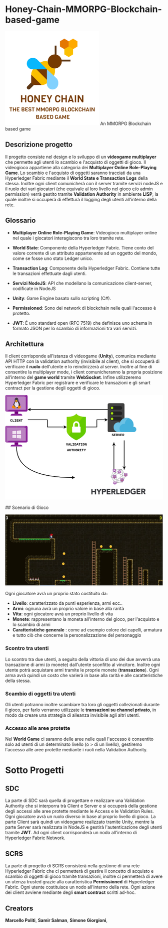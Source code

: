 # Honey-Chain-MMORPG-Blockchain-based-game


<img src="https://github.com/samirsalman/-Honey-Chain-MMORPG-Blockchain-based-game-/blob/master/honeychain%402x.png"/>
An MMORPG Blockchain based game

## Descrizione progetto

Il progetto consiste nel design e lo sviluppo di un **videogame multiplayer** che permette agli utenti lo scambio e l'acquisto di oggetti di gioco. Il videogioco appartiene alla categoria dei **Multiplayer Online Role-Playing Game**. Lo scambio e l'acquisto di oggetti saranno tracciati da una Hyperledger Fabric mediante il **World State e Transaction Logs** della stessa.
Inoltre ogni client comunicherà con il server tramite servizi nodeJS e il ruolo dei vari giocatori (che equivale al loro livello nel gioco e/o admin permission) verrà gestito tramite **Validation Authority** in ambiente **LISP**, la quale inoltre si occuperà di effetturà il logging degli utenti all'interno della rete.

## Glossario

- **Multiplayer Online Role-Playing Game**: Videogioco multiplayer online nel quale i giocatori interagiscono tra loro tramite rete.

- **World State**: Componente della Hyperledger Fabric. Tiene conto del valore corrente di un attributo appartenente ad un oggetto del mondo, come se fosse uno stato Ledger unico.

- **Transaction Log**: Componente della Hyperledger Fabric. Contiene tutte le transazioni effettuate dagli utenti.

- **Servizi NodeJS**: API che modellano la comunicazione client-server, codificate in NodeJS

- **Unity**: Game Engine basato sullo scripting (C#).

- **Permissioned**: Sono dei network di blockchain nelle quali l'accesso è protetto.

- **JWT**: É uno standard open (RFC 7519) che definisce uno schema in formato JSON per lo scambio di informazioni tra vari servizi.

<div style="page-break-after: always;"></div>

## Architettura
Il client corrisponde all'istanza di videogame (**Unity**), comunica mediante API HTTP con la validation authority (invisibile al client), che si occuperà di verificare il **ruolo** dell'utente e lo reindirizzerà al server. Inoltre al fine di consentire la multiplayer mode, i client comunicheranno la propria posizione all'interno del **game world** tramite **WebSocket**. Infine utilizzeremo Hyperledger Fabric per registrare e verificare le transazioni e gli smart contract per la gestione degli oggetti di gioco.   

![arch](images/2020/05/arch.png)

<div style="page-break-after: always;"></div>
## Scenario di Gioco

![scenario](images/2020/05/scenario.png)

Ogni giocatore avrà un proprio stato costituito da:
- **Livello**: caratterizzato da punti esperienza, armi ecc..
- **Armi**: ognuna avrà un proprio valore in base alla rarità
- **Vita**: ogni giocatore avrà un proprio livello di vita
- **Monete**: rappresentano la moneta all'interno del gioco, per l'acquisto e lo scambio di armi
- **Caratteristiche generale** : come ad esempio colore dei capelli, armatura e tutto ciò che concerne la personalizzazione del personaggio



### Scontro tra utenti

Lo scontro tra due utenti, a seguito della vittoria di uno dei due avverrà una transazione di armi (o monete) dall'utente sconfitto al vincitore. Inoltre ogni utente potrà acquistare armi tramite le proprie monete (**transazione**). Ogni arma avrà quindi un costo che varierà in base alla rarità e alle caratteristiche della stessa.

### Scambio di oggetti tra utenti

Gli utenti potranno inoltre scambiare tra loro gli oggetti collezionati durante il gioco, per farlo verranno utilizzate le **transazioni su channel privato**, in modo da creare una strategia di alleanza invisibile agli altri utenti.

### Accesso alle aree protette

Nel **World Game** ci saranno delle aree nelle quali l'accesso è consentito solo ad utenti di un determinato livello (o > di un livello), gestiremo l'accesso alle aree protette mediante i ruoli nella Validation Authority.

<div style="page-break-after: always;"></div>

# Sotto Progetti

## SDC

La parte di SDC sarà quella di progettare e realizzare una Validation Authority che si interporra trà Client e Server e si occuperà della gestione degli accessi alle aree protette mediante le Access e le Validation Rules. Ogni giocatore avrà un ruolo diverso in base al proprio livello di gioco. La parte Client sarà quindi un videogame realizzato tramite Unity, mentre la parte Server sarà realizzata in NodeJS e gestirà l'autenticazione degli utenti tramite **JWT**. Ad ogni client corrisponderà un nodo all'interno di Hyperledger Fabric Network.

## SCRS

La parte di progetto di SCRS consisterà nella gestione di una rete Hyperledger Fabric che ci permetterà di gestire il concetto di acquisto e scambio di oggetti di gioco tramite transazioni, inoltre ci permetterà di avere un utenza trusted grazie alla caratteristica **Permissioned** di Hyperledger Fabric. Ogni utente costituisce un nodo all'interno della rete.
Ogni azione dei client avviene mediante degli **smart contract** scritti ad-hoc.


## Creators


**Marcello Politi**,
**Samir Salman**,
**Simone Giorgioni**,

